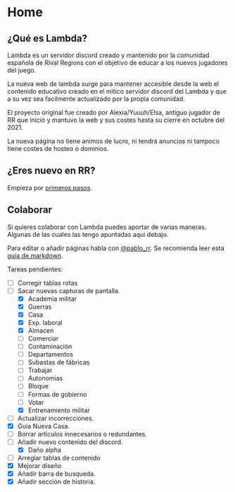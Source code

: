 # Home

## ¿Qué es Lambda?

Lambda es un servidor discord creado y mantenido por la comunidad española de Rival Regions con el objetivo de educar a los nuevos jugadores del juego.

La nueva web de lambda surge para mantener accesible desde la web el contenido educativo creado en el mitico servidor discord del Lambda y que a su vez sea facilmente actualizado por la propia comunidad.

El proyecto original fue creado por Alexia/Yuuuh/Elsa, antiguo jugador de RR que inició y mantuvo la web y sus costes hasta su cierre en octubre del 2021. 

La nueva página no tiene animos de lucro, ni tendrá anuncios ni tampoco tiene costes de hosteo o dominios.

##  ¿Eres nuevo en RR?
Empieza por [primeros pasos](/01-Primeros-Pasos).

## Colaborar

Si quieres colaborar con Lambda puedes aportar de varias maneras. Algunas de las cuales las tengo apuntadas aqui debajo. 

Para editar o añadir páginas habla con [@pablo_rr](https://t.me/pablo_rr).
Se recomienda leer esta [guía de markdown](https://docs.github.com/es/github/writing-on-github/getting-started-with-writing-and-formatting-on-github/basic-writing-and-formatting-syntax).

Tareas pendientes:

- [ ] Corregir tablas rotas
- [ ] Sacar nuevas capturas de pantalla.
    - [x] Academia militar
    - [x] Guerras 
    - [x] Casa
    - [x] Exp. laboral
    - [x] Almacen
    - [ ] Comerciar
    - [ ] Contaminación
    - [ ] Departamentos
    - [ ] Subastas de fábricas
    - [ ] Trabajar
    - [ ] Autonomias
    - [ ] Bloque
    - [ ] Formas de gobierno
    - [ ] Votar
    - [x] Entrenamiento militar
- [ ] Actualizar incorrecciones.
- [x] Guia Nueva Casa.
- [ ] Borrar articulos innecesarios o redundantes.
- [ ] Añadir nuevo contenido del discord.
    - [x] Daño alpha
- [ ] Arreglar tablas de contenido
- [x] Mejorar diseño
- [x] Añadir barra de busqueda.
- [x] Añadir sección de historia.
